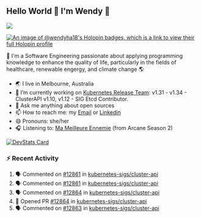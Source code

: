 ## Hello World 👋 I'm Wendy 🧃 
![](https://komarev.com/ghpvc/?username=wendy-ha18)

[![An image of @wendyha18's Holopin badges, which is a link to view their full Holopin profile](https://holopin.me/wendyha18)](https://holopin.io/@wendyha18)

🌱 I'm a Software Engineering passionate about applying programming knowledge to enhance the quality of life, particularly in the fields of healthcare, renewable engergy, and climate change 🌎

- 🌏 I live in Melbourne, Australia
- 🔭 I’m currently working on [Kubernetes Release Team](https://github.com/kubernetes/sig-release/tree/master): v1.31 - v1.34 - ClusterAPI v1.10, v1.12 - SIG Etcd Contributor.
- 💬 Ask me anything about open sources
- 📫 How to reach me: my [Email](mailto:wendyha.sut@gmail.com) or [Linkedin](https://www.linkedin.com/in/wendyha-sut/)
- 😄 Pronouns: she/her
- 🎧 Listening to: [Ma Meilleure Ennemie](https://www.youtube.com/watch?v=1F3OGIFnW1k) (from Arcane Season 2)

[![DevStats Card](https://devstats.me/?username=wendy-ha18)](https://github.com/wendy-ha18/devstats-card)

### :zap: Recent Activity

<!--START_SECTION:activity-->
1. 🗣 Commented on [#12861](https://github.com/kubernetes-sigs/cluster-api/issues/12861#issuecomment-3410130005) in [kubernetes-sigs/cluster-api](https://github.com/kubernetes-sigs/cluster-api)
2. 🗣 Commented on [#12861](https://github.com/kubernetes-sigs/cluster-api/issues/12861#issuecomment-3405713383) in [kubernetes-sigs/cluster-api](https://github.com/kubernetes-sigs/cluster-api)
3. 🗣 Commented on [#12864](https://github.com/kubernetes-sigs/cluster-api/pull/12864#issuecomment-3405608350) in [kubernetes-sigs/cluster-api](https://github.com/kubernetes-sigs/cluster-api)
4. 💪 Opened PR [#12864](undefined) in [kubernetes-sigs/cluster-api](https://github.com/kubernetes-sigs/cluster-api)
5. 🗣 Commented on [#12863](https://github.com/kubernetes-sigs/cluster-api/pull/12863#issuecomment-3405529574) in [kubernetes-sigs/cluster-api](https://github.com/kubernetes-sigs/cluster-api)
<!--END_SECTION:activity-->
